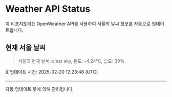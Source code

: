 
# Weather API Status

이 리포지토리는 OpenWeather API를 사용하여 서울의 날씨 정보를 자동으로 업데이트합니다.

## 현재 서울 날씨
> 서울의 현재 날씨: clear sky, 온도: -4.24°C, 습도: 39%

⏳ 업데이트 시간: 2025-02-20 12:23:48 (UTC)

---
자동 업데이트 봇에 의해 관리됩니다.

